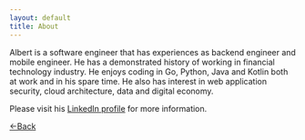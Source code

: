 ```yaml
---
layout: default
title: About
---
```


Albert is a software engineer that has experiences as backend engineer and mobile engineer. He has a demonstrated history of working in financial technology industry. He enjoys coding in Go, Python, Java and Kotlin both at work and in his spare time. He also has interest in web application security, cloud architecture, data and digital economy.

Please visit his [LinkedIn profile](https://www.linkedin.com/in/albertwaruwu/) for more information.

[<-Back](./)

